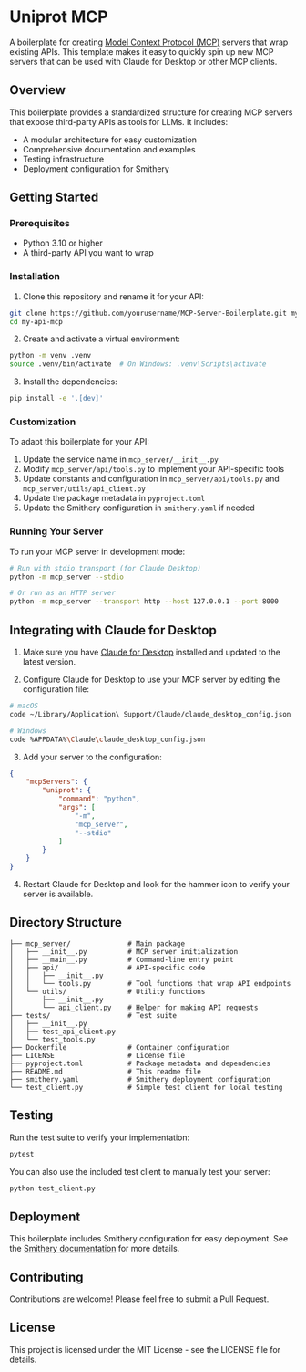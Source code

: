 # Uniprot MCP

A boilerplate for creating [Model Context Protocol (MCP)](https://modelcontextprotocol.io) servers that wrap existing APIs. This template makes it easy to quickly spin up new MCP servers that can be used with Claude for Desktop or other MCP clients.

## Overview

This boilerplate provides a standardized structure for creating MCP servers that expose third-party APIs as tools for LLMs. It includes:

- A modular architecture for easy customization
- Comprehensive documentation and examples
- Testing infrastructure
- Deployment configuration for Smithery

## Getting Started

### Prerequisites

- Python 3.10 or higher
- A third-party API you want to wrap

### Installation

1. Clone this repository and rename it for your API:

```bash
git clone https://github.com/yourusername/MCP-Server-Boilerplate.git my-api-mcp
cd my-api-mcp
```

2. Create and activate a virtual environment:

```bash
python -m venv .venv
source .venv/bin/activate  # On Windows: .venv\Scripts\activate
```

3. Install the dependencies:

```bash
pip install -e '.[dev]'
```

### Customization

To adapt this boilerplate for your API:

1. Update the service name in `mcp_server/__init__.py`
2. Modify `mcp_server/api/tools.py` to implement your API-specific tools
3. Update constants and configuration in `mcp_server/api/tools.py` and `mcp_server/utils/api_client.py`
4. Update the package metadata in `pyproject.toml`
5. Update the Smithery configuration in `smithery.yaml` if needed

### Running Your Server

To run your MCP server in development mode:

```bash
# Run with stdio transport (for Claude Desktop)
python -m mcp_server --stdio

# Or run as an HTTP server
python -m mcp_server --transport http --host 127.0.0.1 --port 8000
```

## Integrating with Claude for Desktop

1. Make sure you have [Claude for Desktop](https://www.anthropic.com/claude-downloads) installed and updated to the latest version.

2. Configure Claude for Desktop to use your MCP server by editing the configuration file:

```bash
# macOS
code ~/Library/Application\ Support/Claude/claude_desktop_config.json

# Windows
code %APPDATA%\Claude\claude_desktop_config.json
```

3. Add your server to the configuration:

```json
{
    "mcpServers": {
        "uniprot": {
            "command": "python",
            "args": [
                "-m",
                "mcp_server",
                "--stdio"
            ]
        }
    }
}
```

4. Restart Claude for Desktop and look for the hammer icon to verify your server is available.

## Directory Structure

```
├── mcp_server/              # Main package
│   ├── __init__.py          # MCP server initialization
│   ├── __main__.py          # Command-line entry point
│   ├── api/                 # API-specific code
│   │   ├── __init__.py
│   │   └── tools.py         # Tool functions that wrap API endpoints
│   └── utils/               # Utility functions
│       ├── __init__.py
│       └── api_client.py    # Helper for making API requests
├── tests/                   # Test suite
│   ├── __init__.py
│   ├── test_api_client.py
│   └── test_tools.py
├── Dockerfile               # Container configuration
├── LICENSE                  # License file
├── pyproject.toml           # Package metadata and dependencies
├── README.md                # This readme file
├── smithery.yaml            # Smithery deployment configuration
└── test_client.py           # Simple test client for local testing
```

## Testing

Run the test suite to verify your implementation:

```bash
pytest
```

You can also use the included test client to manually test your server:

```bash
python test_client.py
```

## Deployment

This boilerplate includes Smithery configuration for easy deployment. See the [Smithery documentation](https://smithery.ai/docs/deployment/llms.txt) for more details.

## Contributing

Contributions are welcome! Please feel free to submit a Pull Request.

## License

This project is licensed under the MIT License - see the LICENSE file for details. 